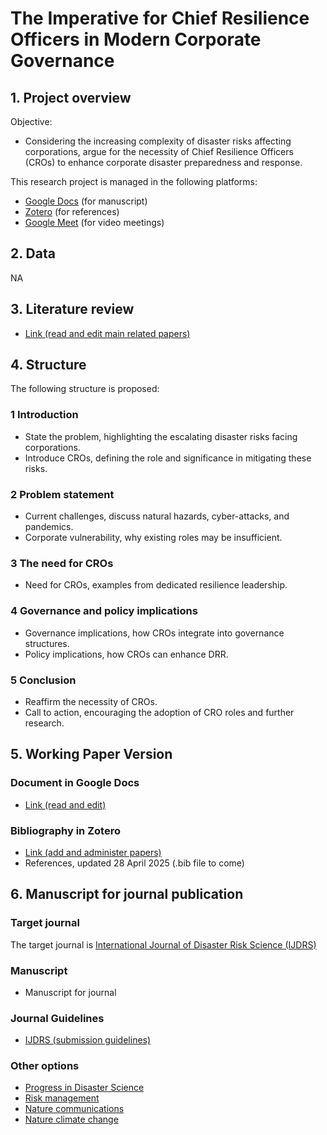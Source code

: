 # The Imperative for Chief Resilience Officers in Modern Corporate Governance

## 1. Project overview
Objective:
- Considering the increasing complexity of disaster risks affecting corporations, argue for the necessity of Chief Resilience Officers (CROs) to enhance corporate disaster preparedness and response.

This research project is managed in the following platforms:
- [Google Docs](https://docs.google.com/document/d/1W1RfKarkPBdWVro2TD5QKg3dTj3GxVH9yQ9nsY9nvos/edit?usp=sharing) (for manuscript)
- [Zotero](https://www.zotero.org/groups/5969876/resilieceofficers) (for references)
- [Google Meet](https://duo.app.goo.gl/yrH6bq5cIBhPRk6mdnObT9) (for video meetings)

## 2. Data
NA

## 3. Literature review
- [Link (read and edit main related papers)](https://docs.google.com/document/d/1leGzB35xSj0mbyzThlBPkk-yJBzyKMjv3XtxPEefcqY/edit?usp=sharing)

## 4. Structure

The following structure is proposed:

### 1 Introduction
- State the problem, highlighting the escalating disaster risks facing corporations.
- Introduce CROs, defining the role and significance in mitigating these risks.

### 2 Problem statement
- Current challenges, discuss natural hazards, cyber-attacks, and pandemics.
- Corporate vulnerability, why existing roles may be insufficient.

### 3 The need for CROs
- Need for CROs, examples from dedicated resilience leadership.

### 4 Governance and policy implications
- Governance implications, how CROs integrate into governance structures.
- Policy implications, how CROs can enhance DRR.

### 5 Conclusion
- Reaffirm the necessity of CROs.
- Call to action, encouraging the adoption of CRO roles and further research.

## 5. Working Paper Version

### Document in Google Docs
- [Link (read and edit)](https://docs.google.com/document/d/1W1RfKarkPBdWVro2TD5QKg3dTj3GxVH9yQ9nsY9nvos/edit?usp=sharing)

### Bibliography in Zotero
- [Link (add and administer papers)](https://www.zotero.org/groups/5969876/resilieceofficers/collections/MBD5CC2K)
- References, updated 28 April 2025 (.bib file to come)


## 6. Manuscript for journal publication

### Target journal
The target journal is [International Journal of Disaster Risk Science (IJDRS)](https://link.springer.com/journal/13753)

### Manuscript
- Manuscript for journal

### Journal Guidelines
- [IJDRS (submission guidelines)](https://link.springer.com/journal/13753/submission-guidelines)

### Other options
- [Progress in Disaster Science](https://www.sciencedirect.com/journal/progress-in-disaster-science)
- [Risk management](https://www.palgrave.com/gp/journal/41283?utm_source=slink&utm_medium=journal_finder)
- [Nature communications](https://www.nature.com/ncomms/)
- [Nature climate change](https://www.nature.com/nclimate/?utm_source=slink&utm_medium=journal_finder)
